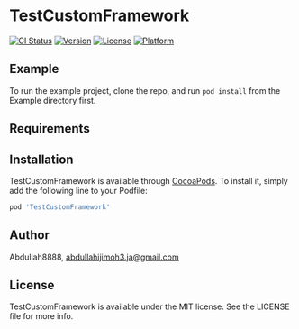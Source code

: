 # TestCustomFramework

[![CI Status](https://img.shields.io/travis/Abdullah8888/TestCustomFramework.svg?style=flat)](https://travis-ci.org/Abdullah8888/TestCustomFramework)
[![Version](https://img.shields.io/cocoapods/v/TestCustomFramework.svg?style=flat)](https://cocoapods.org/pods/TestCustomFramework)
[![License](https://img.shields.io/cocoapods/l/TestCustomFramework.svg?style=flat)](https://cocoapods.org/pods/TestCustomFramework)
[![Platform](https://img.shields.io/cocoapods/p/TestCustomFramework.svg?style=flat)](https://cocoapods.org/pods/TestCustomFramework)

## Example

To run the example project, clone the repo, and run `pod install` from the Example directory first.

## Requirements

## Installation

TestCustomFramework is available through [CocoaPods](https://cocoapods.org). To install
it, simply add the following line to your Podfile:

```ruby
pod 'TestCustomFramework'
```

## Author

Abdullah8888, abdullahijimoh3.ja@gmail.com

## License

TestCustomFramework is available under the MIT license. See the LICENSE file for more info.
